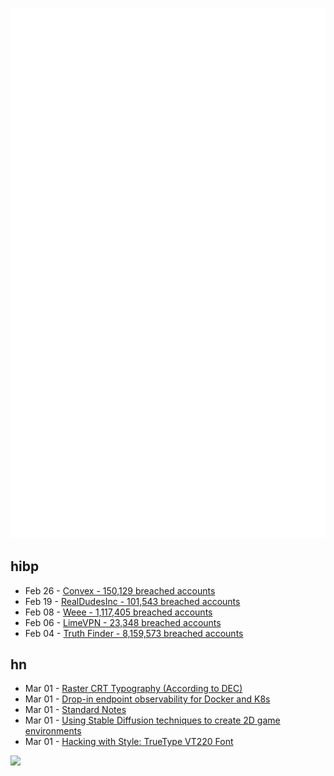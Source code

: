 ![Metrics](https://raw.githubusercontent.com/phixion/phixion/master/metrics.svg)

## hibp

<!--
for https://github.com/phixion/phixion/blob/main/.github/workflows/feeds.yml
-->
<!--START_SECTION:haveibeenpwnd-->
- Feb 26 - [Convex - 150,129 breached accounts](https://haveibeenpwned.com/PwnedWebsites#Convex)
- Feb 19 - [RealDudesInc - 101,543 breached accounts](https://haveibeenpwned.com/PwnedWebsites#RealDudesInc)
- Feb 08 - [Weee - 1,117,405 breached accounts](https://haveibeenpwned.com/PwnedWebsites#Weee)
- Feb 06 - [LimeVPN - 23,348 breached accounts](https://haveibeenpwned.com/PwnedWebsites#LimeVPN)
- Feb 04 - [Truth Finder - 8,159,573 breached accounts](https://haveibeenpwned.com/PwnedWebsites#TruthFinder)
<!--END_SECTION:haveibeenpwnd-->

## hn

<!--
for https://github.com/phixion/phixion/blob/main/.github/workflows/feeds.yml
-->
<!--START_SECTION:hn-->
- Mar 01 - [Raster CRT Typography (According to DEC)](https://www.masswerk.at/nowgobang/2019/dec-crt-typography)
- Mar 01 - [Drop-in endpoint observability for Docker and K8s](https://www.akitasoftware.com/blog-posts/launching-akitas-open-beta)
- Mar 01 - [Standard Notes](https://standardnotes.com)
- Mar 01 - [Using Stable Diffusion techniques to create 2D game environments](https://talesofsyn.com/posts/creating-isometric-rpg-game-backgrounds)
- Mar 01 - [Hacking with Style: TrueType VT220 Font](http://sensi.org/~svo/glasstty/)
<!--END_SECTION:hn-->

<!--
for https://yhype.me
-->
![](https://hit.yhype.me/github/profile?user_id=13013670)
